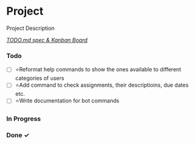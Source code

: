 # Project

Project Description

<em>[TODO.md spec & Kanban Board](https://bit.ly/3fCwKfM)</em>

### Todo

- [ ] ⭐Reformat help commands to show the ones available to different categories of users  
- [ ] ⭐Add command to check assignments, their descriptioins, due dates etc.  
- [ ] ⭐Write documentation for bot commands  

### In Progress


### Done ✓


